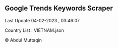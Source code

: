 

## Google Trends Keywords Scraper 
 
Last Update 04-02-2023 , 03:46:07

Country List :
VIETNAM.json



© Abdul Muttaqin 
